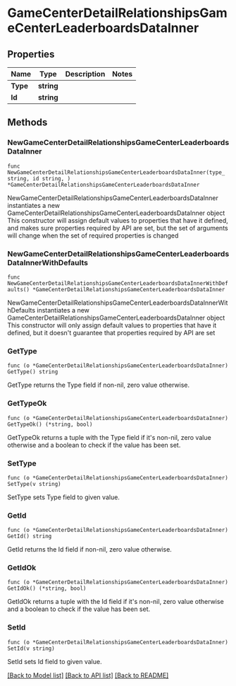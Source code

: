 # GameCenterDetailRelationshipsGameCenterLeaderboardsDataInner

## Properties

Name | Type | Description | Notes
------------ | ------------- | ------------- | -------------
**Type** | **string** |  | 
**Id** | **string** |  | 

## Methods

### NewGameCenterDetailRelationshipsGameCenterLeaderboardsDataInner

`func NewGameCenterDetailRelationshipsGameCenterLeaderboardsDataInner(type_ string, id string, ) *GameCenterDetailRelationshipsGameCenterLeaderboardsDataInner`

NewGameCenterDetailRelationshipsGameCenterLeaderboardsDataInner instantiates a new GameCenterDetailRelationshipsGameCenterLeaderboardsDataInner object
This constructor will assign default values to properties that have it defined,
and makes sure properties required by API are set, but the set of arguments
will change when the set of required properties is changed

### NewGameCenterDetailRelationshipsGameCenterLeaderboardsDataInnerWithDefaults

`func NewGameCenterDetailRelationshipsGameCenterLeaderboardsDataInnerWithDefaults() *GameCenterDetailRelationshipsGameCenterLeaderboardsDataInner`

NewGameCenterDetailRelationshipsGameCenterLeaderboardsDataInnerWithDefaults instantiates a new GameCenterDetailRelationshipsGameCenterLeaderboardsDataInner object
This constructor will only assign default values to properties that have it defined,
but it doesn't guarantee that properties required by API are set

### GetType

`func (o *GameCenterDetailRelationshipsGameCenterLeaderboardsDataInner) GetType() string`

GetType returns the Type field if non-nil, zero value otherwise.

### GetTypeOk

`func (o *GameCenterDetailRelationshipsGameCenterLeaderboardsDataInner) GetTypeOk() (*string, bool)`

GetTypeOk returns a tuple with the Type field if it's non-nil, zero value otherwise
and a boolean to check if the value has been set.

### SetType

`func (o *GameCenterDetailRelationshipsGameCenterLeaderboardsDataInner) SetType(v string)`

SetType sets Type field to given value.


### GetId

`func (o *GameCenterDetailRelationshipsGameCenterLeaderboardsDataInner) GetId() string`

GetId returns the Id field if non-nil, zero value otherwise.

### GetIdOk

`func (o *GameCenterDetailRelationshipsGameCenterLeaderboardsDataInner) GetIdOk() (*string, bool)`

GetIdOk returns a tuple with the Id field if it's non-nil, zero value otherwise
and a boolean to check if the value has been set.

### SetId

`func (o *GameCenterDetailRelationshipsGameCenterLeaderboardsDataInner) SetId(v string)`

SetId sets Id field to given value.



[[Back to Model list]](../README.md#documentation-for-models) [[Back to API list]](../README.md#documentation-for-api-endpoints) [[Back to README]](../README.md)


